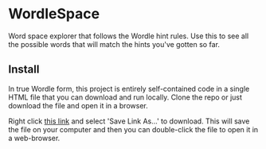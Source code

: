 # WordleSpace
Word space explorer that follows the Wordle hint rules.  Use this to see all the possible words that will match the hints you've gotten so far.

## Install
In true Wordle form, this project is entirely self-contained code in a single HTML file that you can download and run locally. Clone the repo or just download the
file and open it in a browser.

Right click [this link](https://raw.githubusercontent.com/dskarbek/wordlespace/main/wordlespace.html) and select 'Save Link As...' to download.  This will save the file on your computer and then you can double-click the file to open it in a web-browser.
